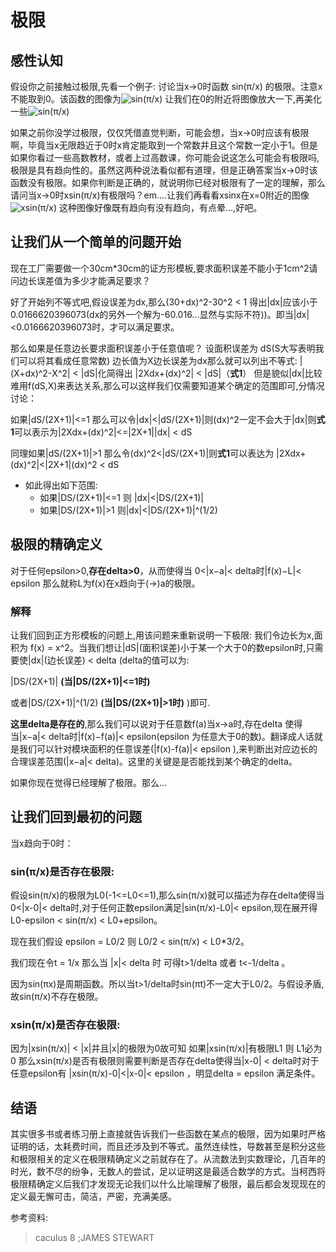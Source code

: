 # 极限

## 感性认知

假设你之前接触过极限,先看一个例子:
讨论当x->0时函数 sin(π/x) 的极限。注意x不能取到0。该函数的图像为![sin(π/x)](https://raw.githubusercontent.com/MuLodMan/MathThings/master/rsin(π%3Ax).png)
让我们在0的附近将图像放大一下,再美化一些![sin(π/x)](https://raw.githubusercontent.com/MuLodMan/MathThings/master/sin(π%3Ax)Max.png)

如果之前你没学过极限，仅仅凭借直觉判断，可能会想，当x->0时应该有极限啊，毕竟当x无限趋近于0时x肯定能取到一个常数并且这个常数一定小于1。但是如果你看过一些高数教材，或者上过高数课，你可能会说这怎么可能会有极限吗,极限是具有趋向性的。虽然这两种说法看似都有道理，但是正确答案当x->0时该函数没有极限。如果你判断是正确的，就说明你已经对极限有了一定的理解，那么请问当x->0时xsin(π/x)有极限吗？em....让我们再看看xsinx在x=0附近的图像
![xsin(π/x)](https://raw.githubusercontent.com/MuLodMan/MathThings/master/xsin(π%3Ax).png)
这种图像好像既有趋向有没有趋向，有点晕...,好吧。

## 让我们从一个简单的问题开始

现在工厂需要做一个30cm*30cm的证方形模板,要求面积误差不能小于1cm^2请问边长误差值为多少才能满足要求？

 好了开始列不等式吧,假设误差为dx,那么(30+dx)^2-30^2 < 1 得出|dx|应该小于0.0166620396073(dx的另外一个解为-60.016...显然与实际不符))。即当|dx|<0.0166620396073时，才可以满足要求。

 那么如果是任意边长要求面积误差小于任意值呢？
 设面积误差为 dS(S大写表明我们可以将其看成任意常数) 边长值为X边长误差为dx那么就可以列出不等式:
 |(X+dx)^2-X^2| < |dS|化简得出 |2Xdx+(dx)^2| < |dS|（**式1**） 但是貌似|dx|比较难用f(dS,X)来表达关系,那么可以这样我们仅需要知道某个确定的范围即可,分情况讨论：

 如果|dS/(2X+1)|<=1 那么可以令|dx|<|dS/(2X+1)|则(dx)^2一定不会大于|dx|则**式1**可以表示为|2Xdx+(dx)^2|<=|2X+1||dx| < dS

 同理如果|dS/(2X+1)|>1 那么令(dx)^2<|dS/(2X+1)|则**式1**可以表达为 |2Xdx+(dx)^2|<|2X+1|(dx)^2 < dS


 * 如此得出如下范围:
   * 如果|DS/(2X+1)|<=1 则 |dx|<|DS/(2X+1)| 
   * 如果|DS/(2X+1)|>1 则|dx|<|DS/(2X+1)|^(1/2)

  ## 极限的精确定义

  对于任何epsilon>0,**存在delta>0**，从而使得当 0<|x−a|< delta时|f(x)−L|< epsilon 那么就称L为f(x)在x趋向于(->)a的极限。

  ### 解释

  让我们回到正方形模板的问题上,用该问题来重新说明一下极限:
  我们令边长为x,面积为 f(x) = x^2。当我们想让|dS|(面积误差)小于某一个大于0的数epsilon时,只需要使|dx|(边长误差) < delta (delta的值可以为:

  |DS/(2X+1)|  **(当|DS/(2X+1)|<=1时)**

  或者|DS/(2X+1)|^(1/2)  **(当|DS/(2X+1)|>1时)**
  )即可.
  
  **这里delta是存在的**,那么我们可以说对于任意数f(a)当x->a时,存在delta 使得当|x−a|< delta时|f(x)−f(a)|< epsilon(epsilon 为任意大于0的数)。翻译成人话就是我们可以针对模块面积的任意误差(|f(x)-f(a)|< epsilon ),来判断出对应边长的合理误差范围(|x−a|< delta)。这里的关键是是否能找到某个确定的delta。

  如果你现在觉得已经理解了极限。那么...


  ## 让我们回到最初的问题

  当x趋向于0时：

  ### sin(π/x)是否存在极限:

  假设sin(π/x)的极限为L0(-1<=L0<=1),那么sin(π/x)就可以描述为存在delta使得当0<|x-0|< delta时,对于任何正数epsilon满足|sin(π/x)-L0|< epsilon,现在展开得 L0-epsilon < sin(π/x) < L0+epsilon。

  现在我们假设 epsilon = L0/2 则 L0/2 < sin(π/x) < L0*3/2。

  我们现在令t = 1/x 那么当 |x|< delta 时 可得t>1/delta 或者 t<-1/delta 。
  
  因为sin(πx)是周期函数。所以当t>1/delta时sin(πt)不一定大于L0/2。与假设矛盾,故sin(π/x)不存在极限。

  ### xsin(π/x)是否存在极限:

  因为|xsin(π/x)| < |x|并且|x|的极限为0故可知 如果|xsin(π/x)|有极限L1 则 L1必为0
  那么xsin(π/x)是否有极限则需要判断是否存在delta使得当|x-0| < delta时对于任意epsilon有 |xsin(π/x)-0|<|x-0|< epsilon ，明显delta = epsilon 
  满足条件。

  ## 结语

  其实很多书或者练习册上直接就告诉我们一些函数在某点的极限，因为如果时严格证明的话，太耗费时间，而且还涉及到不等式。虽然连续性，导数甚至是积分这些和极限相关的定义在极限精确定义之前就存在了。从流数法到实数理论，几百年的时光，数不尽的纷争，无数人的尝试，足以证明这是最适合数学的方式。当柯西将极限精确定义后我们才发现无论我们以什么比喻理解了极限，最后都会发现现在的定义最无懈可击，简洁，严密，充满美感。

  参考资料:

  > caculus 8 ;JAMES STEWART

    
  





